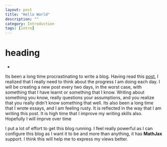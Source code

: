 ```yaml
---
layout: post
title: "Hello World"
description: ""
category: Introduction
tags: [intro]
---
```

heading
=======

* 
Its been a long time procrastinating to write a blog. Having read this [post](www.writerbabu.com/post.php?post_id=554), I realized that I really need to think about the progress I am doing each day. I will be creating a new post every two days, in the worst case, with something that I have learnt or something that I know. Writing about something you know, really questions your assumptions, and you realize that you really didn't know something that well. Its also been a long time that I wrote essays, and I am feeling rusty. It is reflected in the way that I am writing this post. It is high time that I improve my writing skills also. Hopefully I will imprve over time

I put a lot of effort to get this blog running. I feel really powerful as I can configure this blog as I want it to be and more than anything, it has **MathJax** support. I think this will help me to express my views better. 
